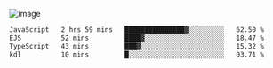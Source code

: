 ![image](https://github-profile-trophy.vercel.app/?username=CMOISDEAD&theme=kimbie_dark&row=1&no-frame=true&margin-w=15&margin-h=15)
<!--START_SECTION:waka-->

```txt
JavaScript   2 hrs 59 mins   ███████████████▓░░░░░░░░░   62.50 %
EJS          52 mins         ████▓░░░░░░░░░░░░░░░░░░░░   18.47 %
TypeScript   43 mins         ███▓░░░░░░░░░░░░░░░░░░░░░   15.32 %
kdl          10 mins         █░░░░░░░░░░░░░░░░░░░░░░░░   03.71 %
```

<!--END_SECTION:waka--> 
